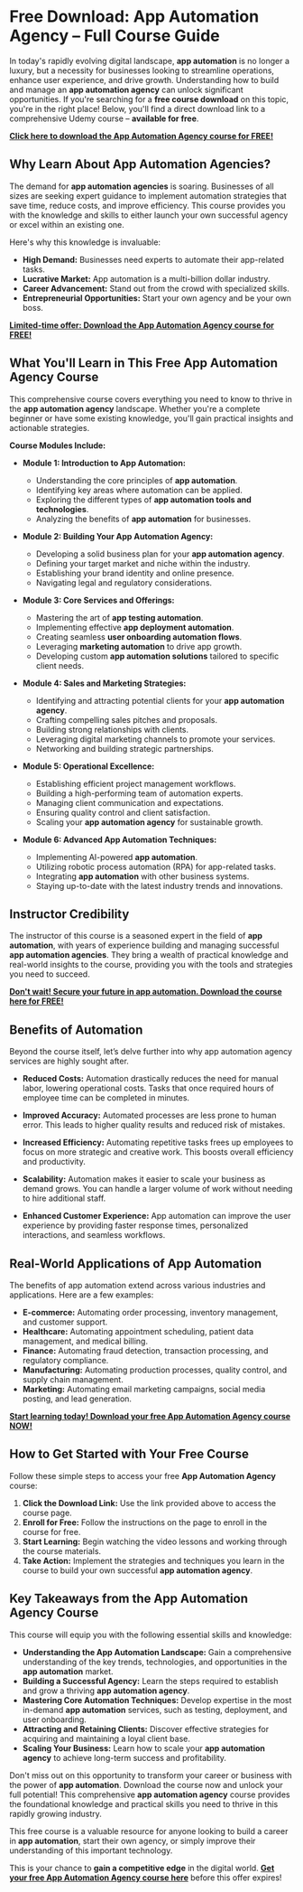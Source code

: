 # Free Download: App Automation Agency – Full Course Guide

In today's rapidly evolving digital landscape, **app automation** is no longer a luxury, but a necessity for businesses looking to streamline operations, enhance user experience, and drive growth. Understanding how to build and manage an **app automation agency** can unlock significant opportunities. If you're searching for a **free course download** on this topic, you're in the right place! Below, you'll find a direct download link to a comprehensive Udemy course – **available for free**.

[**Click here to download the App Automation Agency course for FREE!**](https://udemywork.com/app-automation-agency)

## Why Learn About App Automation Agencies?

The demand for **app automation agencies** is soaring. Businesses of all sizes are seeking expert guidance to implement automation strategies that save time, reduce costs, and improve efficiency. This course provides you with the knowledge and skills to either launch your own successful agency or excel within an existing one.

Here's why this knowledge is invaluable:

*   **High Demand:** Businesses need experts to automate their app-related tasks.
*   **Lucrative Market:** App automation is a multi-billion dollar industry.
*   **Career Advancement:** Stand out from the crowd with specialized skills.
*   **Entrepreneurial Opportunities:** Start your own agency and be your own boss.

[**Limited-time offer: Download the App Automation Agency course for FREE!**](https://udemywork.com/app-automation-agency)

## What You'll Learn in This Free App Automation Agency Course

This comprehensive course covers everything you need to know to thrive in the **app automation agency** landscape. Whether you're a complete beginner or have some existing knowledge, you'll gain practical insights and actionable strategies.

**Course Modules Include:**

*   **Module 1: Introduction to App Automation:**
    *   Understanding the core principles of **app automation**.
    *   Identifying key areas where automation can be applied.
    *   Exploring the different types of **app automation tools and technologies**.
    *   Analyzing the benefits of **app automation** for businesses.

*   **Module 2: Building Your App Automation Agency:**
    *   Developing a solid business plan for your **app automation agency**.
    *   Defining your target market and niche within the industry.
    *   Establishing your brand identity and online presence.
    *   Navigating legal and regulatory considerations.

*   **Module 3: Core Services and Offerings:**
    *   Mastering the art of **app testing automation**.
    *   Implementing effective **app deployment automation**.
    *   Creating seamless **user onboarding automation flows**.
    *   Leveraging **marketing automation** to drive app growth.
    *   Developing custom **app automation solutions** tailored to specific client needs.

*   **Module 4: Sales and Marketing Strategies:**
    *   Identifying and attracting potential clients for your **app automation agency**.
    *   Crafting compelling sales pitches and proposals.
    *   Building strong relationships with clients.
    *   Leveraging digital marketing channels to promote your services.
    *   Networking and building strategic partnerships.

*   **Module 5: Operational Excellence:**
    *   Establishing efficient project management workflows.
    *   Building a high-performing team of automation experts.
    *   Managing client communication and expectations.
    *   Ensuring quality control and client satisfaction.
    *   Scaling your **app automation agency** for sustainable growth.

*   **Module 6: Advanced App Automation Techniques:**
    *   Implementing AI-powered **app automation**.
    *   Utilizing robotic process automation (RPA) for app-related tasks.
    *   Integrating **app automation** with other business systems.
    *   Staying up-to-date with the latest industry trends and innovations.

## Instructor Credibility

The instructor of this course is a seasoned expert in the field of **app automation**, with years of experience building and managing successful **app automation agencies**. They bring a wealth of practical knowledge and real-world insights to the course, providing you with the tools and strategies you need to succeed.

[**Don't wait! Secure your future in app automation. Download the course here for FREE!**](https://udemywork.com/app-automation-agency)

## Benefits of Automation

Beyond the course itself, let’s delve further into why app automation agency services are highly sought after.

* **Reduced Costs:** Automation drastically reduces the need for manual labor, lowering operational costs. Tasks that once required hours of employee time can be completed in minutes.

* **Improved Accuracy:** Automated processes are less prone to human error. This leads to higher quality results and reduced risk of mistakes.

* **Increased Efficiency:** Automating repetitive tasks frees up employees to focus on more strategic and creative work. This boosts overall efficiency and productivity.

* **Scalability:** Automation makes it easier to scale your business as demand grows. You can handle a larger volume of work without needing to hire additional staff.

* **Enhanced Customer Experience:** App automation can improve the user experience by providing faster response times, personalized interactions, and seamless workflows.

## Real-World Applications of App Automation

The benefits of app automation extend across various industries and applications. Here are a few examples:

* **E-commerce:** Automating order processing, inventory management, and customer support.
* **Healthcare:** Automating appointment scheduling, patient data management, and medical billing.
* **Finance:** Automating fraud detection, transaction processing, and regulatory compliance.
* **Manufacturing:** Automating production processes, quality control, and supply chain management.
* **Marketing:** Automating email marketing campaigns, social media posting, and lead generation.

[**Start learning today! Download your free App Automation Agency course NOW!**](https://udemywork.com/app-automation-agency)

## How to Get Started with Your Free Course

Follow these simple steps to access your free **App Automation Agency** course:

1.  **Click the Download Link:** Use the link provided above to access the course page.
2.  **Enroll for Free:** Follow the instructions on the page to enroll in the course for free.
3.  **Start Learning:** Begin watching the video lessons and working through the course materials.
4.  **Take Action:** Implement the strategies and techniques you learn in the course to build your own successful **app automation agency**.

## Key Takeaways from the App Automation Agency Course

This course will equip you with the following essential skills and knowledge:

*   **Understanding the App Automation Landscape:** Gain a comprehensive understanding of the key trends, technologies, and opportunities in the **app automation** market.
*   **Building a Successful Agency:** Learn the steps required to establish and grow a thriving **app automation agency**.
*   **Mastering Core Automation Techniques:** Develop expertise in the most in-demand **app automation** services, such as testing, deployment, and user onboarding.
*   **Attracting and Retaining Clients:** Discover effective strategies for acquiring and maintaining a loyal client base.
*   **Scaling Your Business:** Learn how to scale your **app automation agency** to achieve long-term success and profitability.

Don't miss out on this opportunity to transform your career or business with the power of **app automation**. Download the course now and unlock your full potential! This comprehensive **app automation agency** course provides the foundational knowledge and practical skills you need to thrive in this rapidly growing industry.

This free course is a valuable resource for anyone looking to build a career in **app automation**, start their own agency, or simply improve their understanding of this important technology.

This is your chance to **gain a competitive edge** in the digital world. **[Get your free App Automation Agency course here](https://udemywork.com/app-automation-agency)** before this offer expires!
